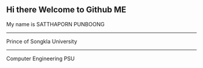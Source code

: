 ## Hi there Welcome to Github ME 
My name is SATTHAPORN PUNBOONG <br>
<hr>
Prince of Songkla University <br>
<hr>
Computer Engineering PSU <br>

